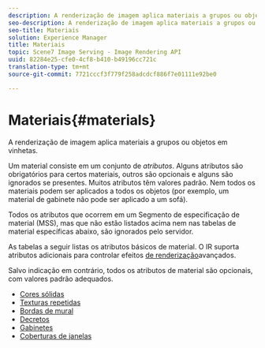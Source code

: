 ```yaml
---
description: A renderização de imagem aplica materiais a grupos ou objetos em vinhetas.
seo-description: A renderização de imagem aplica materiais a grupos ou objetos em vinhetas.
seo-title: Materiais
solution: Experience Manager
title: Materiais
topic: Scene7 Image Serving - Image Rendering API
uuid: 82284e25-cfe0-4cf8-b410-b49196cc721c
translation-type: tm+mt
source-git-commit: 7721cccf3f779f258adcdcf886f7e01111e92be0

---
```



# Materiais{#materials}

A renderização de imagem aplica materiais a grupos ou objetos em vinhetas.

Um material consiste em um conjunto de *atributos*. Alguns atributos são obrigatórios para certos materiais, outros são opcionais e alguns são ignorados se presentes. Muitos atributos têm valores padrão. Nem todos os materiais podem ser aplicados a todos os objetos (por exemplo, um material de gabinete não pode ser aplicado a um sofá).

Todos os atributos que ocorrem em um Segmento de especificação de material (MSS), mas que não estão listados acima nem nas tabelas de material específicas abaixo, são ignorados pelo servidor.

As tabelas a seguir listas os atributos básicos de material. O IR suporta atributos adicionais para controlar efeitos [de renderização](../../../../../../ir-api/http-protocol/image-rendering-api-ref/c-ir-http-protocol-ref/c-ir-http-protocol-syntax-and-features/c-ir-advanced-render-effects/c-ir-advanced-render-effects.md#concept-bf8b6d8460244b9cacc7f4a3df4c5281)avançados.

Salvo indicação em contrário, todos os atributos de material são opcionais, com valores padrão adequados.

* [Cores sólidas](r-ir-solid-colors.md)
* [Texturas repetidas](r-ir-repeatable-textures.md)
* [Bordas de mural](r-ir-wall-borders.md)
* [Decretos](r-ir-decals.md)
* [Gabinetes](r-ir-cabinets.md)
* [Coberturas de janelas](r-ir-window-coverings.md)
